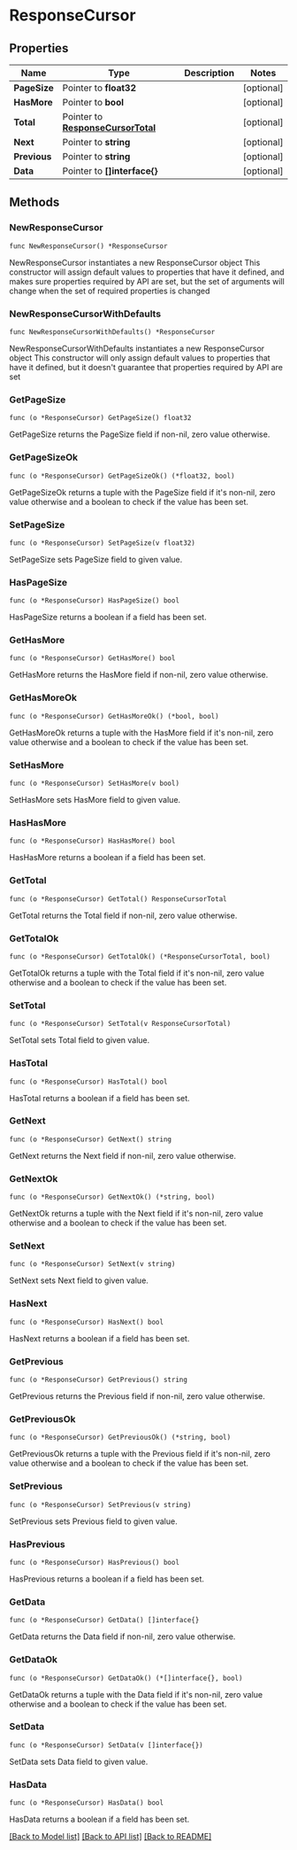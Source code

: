# ResponseCursor

## Properties

Name | Type | Description | Notes
------------ | ------------- | ------------- | -------------
**PageSize** | Pointer to **float32** |  | [optional] 
**HasMore** | Pointer to **bool** |  | [optional] 
**Total** | Pointer to [**ResponseCursorTotal**](ResponseCursorTotal.md) |  | [optional] 
**Next** | Pointer to **string** |  | [optional] 
**Previous** | Pointer to **string** |  | [optional] 
**Data** | Pointer to **[]interface{}** |  | [optional] 

## Methods

### NewResponseCursor

`func NewResponseCursor() *ResponseCursor`

NewResponseCursor instantiates a new ResponseCursor object
This constructor will assign default values to properties that have it defined,
and makes sure properties required by API are set, but the set of arguments
will change when the set of required properties is changed

### NewResponseCursorWithDefaults

`func NewResponseCursorWithDefaults() *ResponseCursor`

NewResponseCursorWithDefaults instantiates a new ResponseCursor object
This constructor will only assign default values to properties that have it defined,
but it doesn't guarantee that properties required by API are set

### GetPageSize

`func (o *ResponseCursor) GetPageSize() float32`

GetPageSize returns the PageSize field if non-nil, zero value otherwise.

### GetPageSizeOk

`func (o *ResponseCursor) GetPageSizeOk() (*float32, bool)`

GetPageSizeOk returns a tuple with the PageSize field if it's non-nil, zero value otherwise
and a boolean to check if the value has been set.

### SetPageSize

`func (o *ResponseCursor) SetPageSize(v float32)`

SetPageSize sets PageSize field to given value.

### HasPageSize

`func (o *ResponseCursor) HasPageSize() bool`

HasPageSize returns a boolean if a field has been set.

### GetHasMore

`func (o *ResponseCursor) GetHasMore() bool`

GetHasMore returns the HasMore field if non-nil, zero value otherwise.

### GetHasMoreOk

`func (o *ResponseCursor) GetHasMoreOk() (*bool, bool)`

GetHasMoreOk returns a tuple with the HasMore field if it's non-nil, zero value otherwise
and a boolean to check if the value has been set.

### SetHasMore

`func (o *ResponseCursor) SetHasMore(v bool)`

SetHasMore sets HasMore field to given value.

### HasHasMore

`func (o *ResponseCursor) HasHasMore() bool`

HasHasMore returns a boolean if a field has been set.

### GetTotal

`func (o *ResponseCursor) GetTotal() ResponseCursorTotal`

GetTotal returns the Total field if non-nil, zero value otherwise.

### GetTotalOk

`func (o *ResponseCursor) GetTotalOk() (*ResponseCursorTotal, bool)`

GetTotalOk returns a tuple with the Total field if it's non-nil, zero value otherwise
and a boolean to check if the value has been set.

### SetTotal

`func (o *ResponseCursor) SetTotal(v ResponseCursorTotal)`

SetTotal sets Total field to given value.

### HasTotal

`func (o *ResponseCursor) HasTotal() bool`

HasTotal returns a boolean if a field has been set.

### GetNext

`func (o *ResponseCursor) GetNext() string`

GetNext returns the Next field if non-nil, zero value otherwise.

### GetNextOk

`func (o *ResponseCursor) GetNextOk() (*string, bool)`

GetNextOk returns a tuple with the Next field if it's non-nil, zero value otherwise
and a boolean to check if the value has been set.

### SetNext

`func (o *ResponseCursor) SetNext(v string)`

SetNext sets Next field to given value.

### HasNext

`func (o *ResponseCursor) HasNext() bool`

HasNext returns a boolean if a field has been set.

### GetPrevious

`func (o *ResponseCursor) GetPrevious() string`

GetPrevious returns the Previous field if non-nil, zero value otherwise.

### GetPreviousOk

`func (o *ResponseCursor) GetPreviousOk() (*string, bool)`

GetPreviousOk returns a tuple with the Previous field if it's non-nil, zero value otherwise
and a boolean to check if the value has been set.

### SetPrevious

`func (o *ResponseCursor) SetPrevious(v string)`

SetPrevious sets Previous field to given value.

### HasPrevious

`func (o *ResponseCursor) HasPrevious() bool`

HasPrevious returns a boolean if a field has been set.

### GetData

`func (o *ResponseCursor) GetData() []interface{}`

GetData returns the Data field if non-nil, zero value otherwise.

### GetDataOk

`func (o *ResponseCursor) GetDataOk() (*[]interface{}, bool)`

GetDataOk returns a tuple with the Data field if it's non-nil, zero value otherwise
and a boolean to check if the value has been set.

### SetData

`func (o *ResponseCursor) SetData(v []interface{})`

SetData sets Data field to given value.

### HasData

`func (o *ResponseCursor) HasData() bool`

HasData returns a boolean if a field has been set.


[[Back to Model list]](../README.md#documentation-for-models) [[Back to API list]](../README.md#documentation-for-api-endpoints) [[Back to README]](../README.md)


